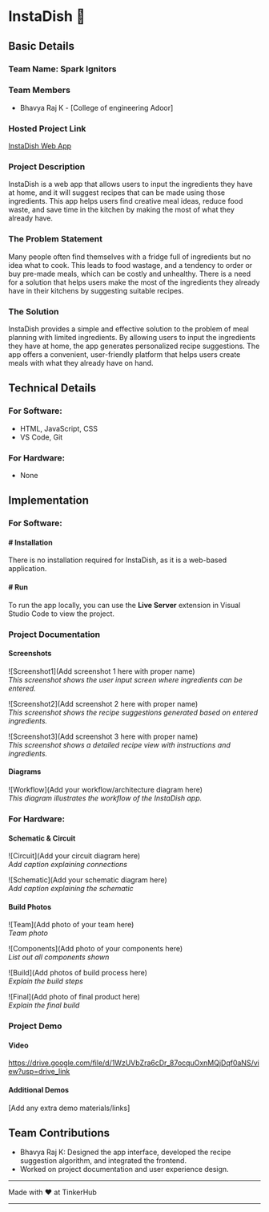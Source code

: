 # InstaDish 🎯

## Basic Details
### Team Name: Spark Ignitors

### Team Members
- Bhavya Raj K - [College of engineering Adoor]

### Hosted Project Link
[InstaDish Web App](https://insta-dish.vercel.app/)

### Project Description
InstaDish is a web app that allows users to input the ingredients they have at home, and it will suggest recipes that can be made using those ingredients. This app helps users find creative meal ideas, reduce food waste, and save time in the kitchen by making the most of what they already have.

### The Problem Statement
Many people often find themselves with a fridge full of ingredients but no idea what to cook. This leads to food wastage, and a tendency to order or buy pre-made meals, which can be costly and unhealthy. There is a need for a solution that helps users make the most of the ingredients they already have in their kitchens by suggesting suitable recipes.

### The Solution
InstaDish provides a simple and effective solution to the problem of meal planning with limited ingredients. By allowing users to input the ingredients they have at home, the app generates personalized recipe suggestions. The app offers a convenient, user-friendly platform that helps users create meals with what they already have on hand.

## Technical Details

### For Software:
- HTML, JavaScript, CSS
- VS Code, Git

### For Hardware:
- None

## Implementation

### For Software:
#### # Installation
There is no installation required for InstaDish, as it is a web-based application.

#### # Run
To run the app locally, you can use the **Live Server** extension in Visual Studio Code to view the project.

### Project Documentation

#### Screenshots
![Screenshot1](Add screenshot 1 here with proper name)  
*This screenshot shows the user input screen where ingredients can be entered.*

![Screenshot2](Add screenshot 2 here with proper name)  
*This screenshot shows the recipe suggestions generated based on entered ingredients.*

![Screenshot3](Add screenshot 3 here with proper name)  
*This screenshot shows a detailed recipe view with instructions and ingredients.*

#### Diagrams
![Workflow](Add your workflow/architecture diagram here)  
*This diagram illustrates the workflow of the InstaDish app.*

### For Hardware:

#### Schematic & Circuit
![Circuit](Add your circuit diagram here)  
*Add caption explaining connections*

![Schematic](Add your schematic diagram here)  
*Add caption explaining the schematic*

#### Build Photos
![Team](Add photo of your team here)  
*Team photo*

![Components](Add photo of your components here)  
*List out all components shown*

![Build](Add photos of build process here)  
*Explain the build steps*

![Final](Add photo of final product here)  
*Explain the final build*

### Project Demo
#### Video
https://drive.google.com/file/d/1WzUVbZra6cDr_87ocquOxnMQjDqf0aNS/view?usp=drive_link

#### Additional Demos
[Add any extra demo materials/links]

## Team Contributions
- Bhavya Raj K: Designed the app interface, developed the recipe suggestion algorithm, and integrated the frontend.
- Worked on project documentation and user experience design.

---
Made with ❤️ at TinkerHub

---
